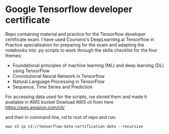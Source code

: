 # Google Tensorflow developer certificate

Repo containing material and practice for the Tensorflow developer certificate exam.
I have used Coursera's DeepLearning.ai  Tensorflow in Practice specialisation for preparing for the exam and adapting
the notebooks into .py scripts to work through the skills checklist for the four themes:


* Foundational principles of machine learning (ML) and deep learning (DL)
using TensorFlow
* Convolutional Neural Network in Tensorflow
* Natural Language Processing in TensorFlow
* Sequence, Time Series and Prediction


For accessing data used for the scripts, ive stored them and made it available in AWS bucket
Dowload AWS cli from here https://aws.amazon.com/cli/

and then in command line, cd to root of repo and run: 

`aws s3 cp s3://tensorflow-data-certification data --recursive`

